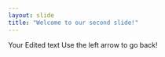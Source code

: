 ```yaml
---
layout: slide
title: "Welcome to our second slide!"
---
```

Your Edited text
Use the left arrow to go back!
